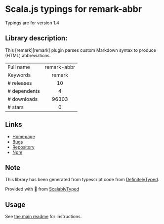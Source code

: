 
# Scala.js typings for remark-abbr

Typings are for version 1.4

## Library description:
This [remark][remark] plugin parses custom Markdown syntax to produce (HTML) abbreviations.

|                    |                 |
| ------------------ | :-------------: |
| Full name          | remark-abbr |
| Keywords           | remark |
| # releases         | 10 |
| # dependents       | 4 |
| # downloads        | 96303 |
| # stars            | 0 |

## Links
- [Homepage](https://github.com/zestedesavoir/zmarkdown#readme)
- [Bugs](https://github.com/zestedesavoir/zmarkdown/issues)
- [Repository](https://github.com/zestedesavoir/zmarkdown)
- [Npm](https://www.npmjs.com/package/remark-abbr)
    


## Note
This library has been generated from typescript code from [DefinitelyTyped](https://definitelytyped.org).

Provided with :purple_heart: from [ScalablyTyped](https://github.com/oyvindberg/ScalablyTyped)

## Usage
See [the main readme](../../readme.md) for instructions.


